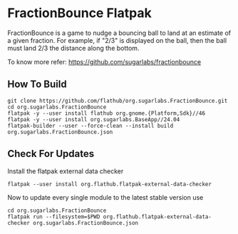 # FractionBounce Flatpak

FractionBounce is a game to nudge a bouncing ball to land at an estimate of a given fraction. For example, if "2/3" is displayed on the ball, then the ball must land 2/3 the distance along the bottom.

To know more refer: https://github.com/sugarlabs/fractionbounce

## How To Build

```
git clone https://github.com/flathub/org.sugarlabs.FractionBounce.git
cd org.sugarlabs.FractionBounce
flatpak -y --user install flathub org.gnome.{Platform,Sdk}//46
flatpak -y --user install org.sugarlabs.BaseApp//24.04
flatpak-builder --user --force-clean --install build org.sugarlabs.FractionBounce.json
```

## Check For Updates

Install the flatpak external data checker
```
flatpak --user install org.flathub.flatpak-external-data-checker
```

Now to update every single module to the latest stable version use
```
cd org.sugarlabs.FractionBounce
flatpak run --filesystem=$PWD org.flathub.flatpak-external-data-checker org.sugarlabs.FractionBounce.json
```